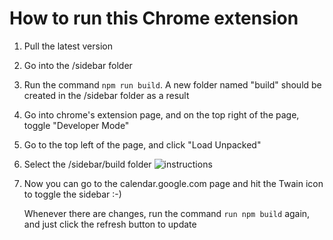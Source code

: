 # How to run this Chrome extension

1. Pull the latest version
2. Go into the /sidebar folder
3. Run the command `npm run build`. A new folder named "build" should be created in the /sidebar folder as a result
4. Go into chrome's extension page, and on the top right of the page, toggle "Developer Mode"
5. Go to the top left of the page, and click "Load Unpacked"
6. Select the /sidebar/build folder
![instructions](https://user-images.githubusercontent.com/41810848/57433822-4a0c8380-71ee-11e9-897c-1d03f8b7bda1.png)
7. Now you can go to the calendar.google.com page and hit the Twain icon to toggle the sidebar :-)


    Whenever there are changes, run the command `run npm build` again, and just click the refresh button to update
